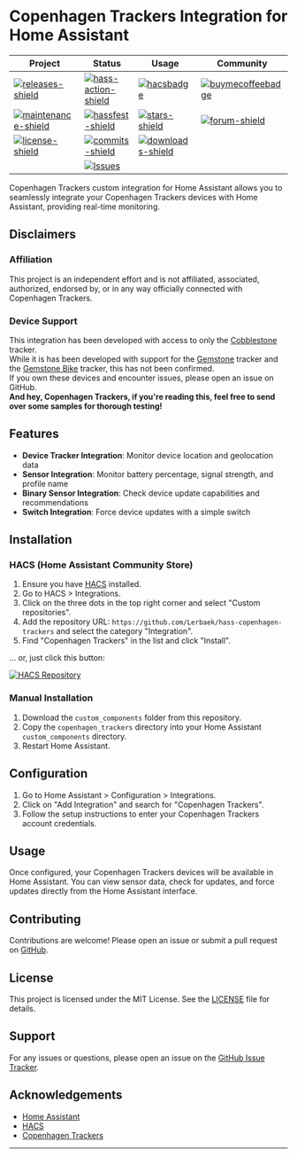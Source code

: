 # Copenhagen Trackers Integration for Home Assistant

|Project|Status|Usage|Community|
|---|---|---|---|
|[![releases-shield]][releases]|[![hass-action-shield]][hass-action]|[![hacsbadge]][hacs]|[![buymecoffeebadge]][buymecoffee]|
|[![maintenance-shield]][user_profile]|[![hassfest-shield]][hassfest]|[![stars-shield]][stars]|[![forum-shield]][forum]|
|[![license-shield]](LICENSE)|[![commits-shield]][commits]|[![downloads-shield]][downloads]
||[![Issues][issues-shield]][issues]

Copenhagen Trackers custom integration for Home Assistant allows you to seamlessly integrate your Copenhagen Trackers devices with Home Assistant, providing real-time monitoring.

## Disclaimers

### Affiliation
This project is an independent effort and is not affiliated, associated, authorized, endorsed by, or in any way officially connected with Copenhagen Trackers.

### Device Support
This integration has been developed with access to only the [Cobblestone] tracker.  
While it is has been developed with support for the [Gemstone] tracker and the [Gemstone Bike][Gemstone-Bike] tracker, this has not been confirmed.  
If you own these devices and encounter issues, please open an issue on GitHub.  
**And hey, Copenhagen Trackers, if you're reading this, feel free to send over some samples for thorough testing!**

[Cobblestone]: https://cphtrackers.com/products/cobblestone-gps-tracker
[Gemstone]: https://cphtrackers.com/products/gemstone
[Gemstone-Bike]: https://cphtrackers.com/products/gemstone-bike

## Features

- **Device Tracker Integration**: Monitor device location and geolocation data
- **Sensor Integration**: Monitor battery percentage, signal strength, and profile name
- **Binary Sensor Integration**: Check device update capabilities and recommendations
- **Switch Integration**: Force device updates with a simple switch

## Installation

### HACS (Home Assistant Community Store)

1. Ensure you have [HACS](https://hacs.xyz/) installed.
2. Go to HACS > Integrations.
3. Click on the three dots in the top right corner and select "Custom repositories".
4. Add the repository URL: `https://github.com/Lerbaek/hass-copenhagen-trackers` and select the category "Integration".
5. Find "Copenhagen Trackers" in the list and click "Install".

... or, just click this button:

[![HACS Repository](https://my.home-assistant.io/badges/hacs_repository.svg)](https://my.home-assistant.io/redirect/hacs_repository/?owner=Lerbaek&repository=hass-copenhagen-trackers&category=integration)

### Manual Installation

1. Download the `custom_components` folder from this repository.
2. Copy the `copenhagen_trackers` directory into your Home Assistant `custom_components` directory.
3. Restart Home Assistant.

## Configuration

1. Go to Home Assistant > Configuration > Integrations.
2. Click on "Add Integration" and search for "Copenhagen Trackers".
3. Follow the setup instructions to enter your Copenhagen Trackers account credentials.

## Usage

Once configured, your Copenhagen Trackers devices will be available in Home Assistant. You can view sensor data, check for updates, and force updates directly from the Home Assistant interface.

## Contributing

Contributions are welcome! Please open an issue or submit a pull request on [GitHub](https://github.com/Lerbaek/hass-copenhagen-trackers).

## License

This project is licensed under the MIT License. See the [LICENSE](LICENSE) file for details.

## Support

For any issues or questions, please open an issue on the [GitHub Issue Tracker](https://github.com/Lerbaek/hass-copenhagen-trackers/issues).

## Acknowledgements

- [Home Assistant](https://www.home-assistant.io/)
- [HACS](https://hacs.xyz/)
- [Copenhagen Trackers](https://cphtrackers.com)

---

[buymecoffee]: https://www.buymeacoffee.com/Lerbaek
[buymecoffeebadge]: https://img.shields.io/badge/buy%20me%20a%20coffee-donate-brown.svg?style=for-the-badge&logo=buymeacoffee&logoColr
[commits-shield]: https://img.shields.io/github/commit-activity/y/Lerbaek/hass-copenhagen-trackers.svg?style=for-the-badge&logo=git
[commits]: https://github.com/Lerbaek/hass-copenhagen-trackers/commits/main
[downloads-shield]: https://img.shields.io/github/downloads/lerbaek/hass-copenhagen-trackers/total?style=for-the-badge&label=Downloads
[downloads]: https://github.com/Lerbaek/hass-copenhagen-trackers/releases
[forum-shield]: https://img.shields.io/badge/community-forum-%2303A9F4.svg?style=for-the-badge&logo=homeassistantcommunitystore
[forum]: https://community.home-assistant.io/
[hacs]: https://hacs.xyz
[hacsbadge]: https://img.shields.io/badge/HACS-Custom-orange.svg?style=for-the-badge
[hass-action-shield]: https://img.shields.io/github/actions/workflow/status/Lerbaek/hass-copenhagen-trackers/validate.yml?style=for-the-badge&label=HACS
[hass-action]: https://github.com/Lerbaek/hass-copenhagen-trackers/actions/workflows/validate.yml
[hassfest-shield]: https://img.shields.io/github/actions/workflow/status/Lerbaek/hass-copenhagen-trackers/hassfest.yml?style=for-the-badge&label=Hassfest
[hassfest]: https://github.com/Lerbaek/hass-copenhagen-trackers/actions/workflows/hassfest.yml
[issues-shield]: https://img.shields.io/github/issues/Lerbaek/hass-copenhagen-trackers?style=for-the-badge
[issues]: https://github.com/Lerbaek/hass-copenhagen-trackers/issues
[license-shield]: https://img.shields.io/github/license/Lerbaek/hass-copenhagen-trackers.svg?style=for-the-badge
[maintenance-shield]: https://img.shields.io/badge/maintainer-%40Lerbaek-blue.svg?style=for-the-badge&logo=github
[releases-shield]: https://img.shields.io/github/release/Lerbaek/hass-copenhagen-trackers.svg?style=for-the-badge&logo=semver
[releases]: https://github.com/Lerbaek/hass-copenhagen-trackers/releases
[stars-shield]: https://img.shields.io/github/stars/Lerbaek/hass-copenhagen-trackers?style=for-the-badge&logo=apachespark&logoColor=yellow
[stars]: https://github.com/Lerbaek/hass-copenhagen-trackers/stargazers
[user_profile]: https://github.com/Lerbaek